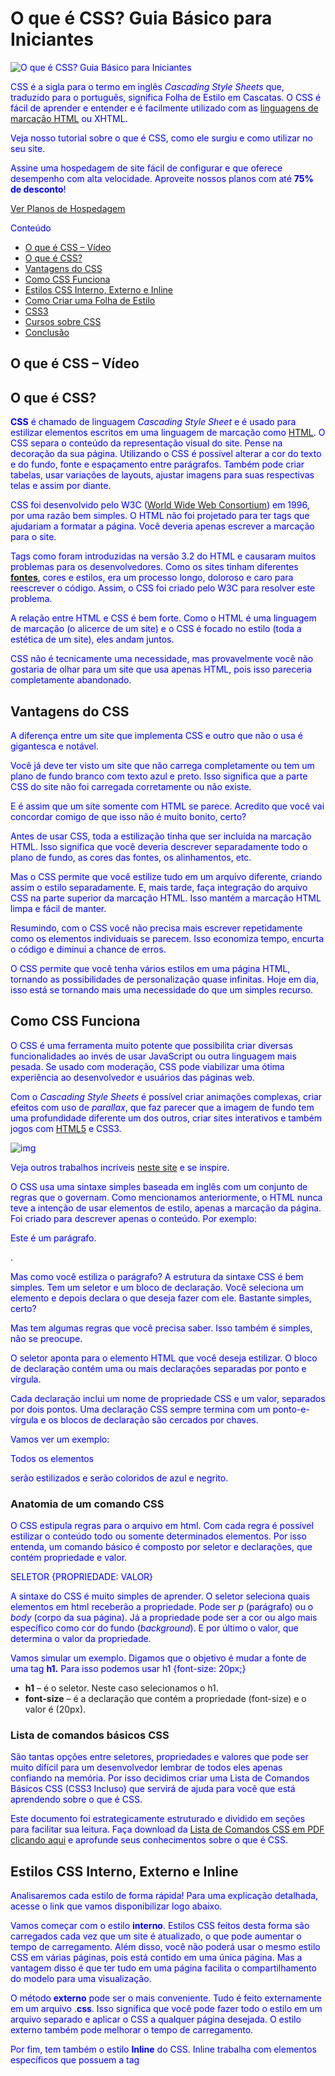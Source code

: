 # O que é CSS? Guia Básico para Iniciantes

![O que é CSS?  Guia Básico para Iniciantes](https://www.hostinger.com.br/tutoriais/wp-content/uploads/sites/12/2018/03/O-que-e-CSS-Aprenda-sobre-CSS-com-este-Guia-Basico.png)

CSS é a sigla para o termo em inglês *Cascading Style Sheets* que, traduzido para o português, significa Folha de Estilo em Cascatas. O CSS é fácil de aprender e entender e é facilmente utilizado com as [linguagens de marcação HTML](https://www.hostinger.com.br/tutoriais/o-que-e-html-conceitos-basicos/) ou XHTML. 

Veja nosso tutorial sobre o que é CSS, como ele surgiu e como utilizar no seu site.

Assine uma hospedagem de site fácil de configurar e que oferece desempenho com alta velocidade. Aproveite nossos planos com até **75% de desconto**!

[Ver Planos de Hospedagem](https://www.hostinger.com.br/hospedagem-de-sites)



Conteúdo

- [O que é CSS – Vídeo](https://www.hostinger.com.br/tutoriais/o-que-e-css-guia-basico-de-css#O-que-e-CSS-8211-Video)
- [O que é CSS?](https://www.hostinger.com.br/tutoriais/o-que-e-css-guia-basico-de-css#O-que-e-CSS)
- [Vantagens do CSS](https://www.hostinger.com.br/tutoriais/o-que-e-css-guia-basico-de-css#Vantagens-do-CSS)
- [Como CSS Funciona](https://www.hostinger.com.br/tutoriais/o-que-e-css-guia-basico-de-css#Como-CSS-Funciona)
- [Estilos CSS Interno, Externo e Inline](https://www.hostinger.com.br/tutoriais/o-que-e-css-guia-basico-de-css#Estilos-CSS-Interno-Externo-e-Inline)
- [Como Criar uma Folha de Estilo](https://www.hostinger.com.br/tutoriais/o-que-e-css-guia-basico-de-css#Como-Criar-uma-Folha-de-Estilo)
- [CSS3](https://www.hostinger.com.br/tutoriais/o-que-e-css-guia-basico-de-css#CSS3)
- [Cursos sobre CSS](https://www.hostinger.com.br/tutoriais/o-que-e-css-guia-basico-de-css#Cursos-sobre-CSS)
- [Conclusão](https://www.hostinger.com.br/tutoriais/o-que-e-css-guia-basico-de-css#Conclusao)

## O que é CSS – Vídeo



## **O que é CSS?**

**CSS** é chamado de linguagem *Cascading Style Sheet* e é usado para estilizar elementos escritos em uma linguagem de marcação como [HTML](https://www.hostinger.com.br/tutoriais/o-que-e-html-conceitos-basicos/). O CSS separa o conteúdo da representação visual do site. Pense na decoração da sua página. Utilizando o CSS é possível alterar a cor do texto e do fundo, fonte e espaçamento entre parágrafos. Também pode criar tabelas, usar variações de layouts, ajustar imagens para suas respectivas telas e assim por diante.

CSS foi desenvolvido pelo W3C ([World Wide Web Consortium](https://www.w3.org/)) em 1996, por uma razão bem simples. O HTML não foi projetado para ter tags que ajudariam a formatar a página. Você deveria apenas escrever a marcação para o site.

Tags como **<font>** foram introduzidas na versão 3.2 do HTML e causaram muitos problemas para os desenvolvedores. Como os sites tinham diferentes [**fontes**](https://www.hostinger.com.br/tutoriais/melhores-fontes-html), cores e estilos, era um processo longo, doloroso e caro para reescrever o código. Assim, o CSS foi criado pelo W3C para resolver este problema.

A relação entre HTML e CSS é bem forte. Como o HTML é uma linguagem de marcação (o alicerce de um site) e o CSS é focado no estilo (toda a estética de um site), eles andam juntos.

CSS não é tecnicamente uma necessidade, mas provavelmente você não gostaria de olhar para um site que usa apenas HTML, pois isso pareceria completamente abandonado.

## **Vantagens do CSS**

A diferença entre um site que implementa CSS e outro que não o usa é gigantesca e notável.

Você já deve ter visto um site que não carrega completamente ou tem um plano de fundo branco com texto azul e preto. Isso significa que a parte CSS do site não foi carregada corretamente ou não existe.

E é assim que um site somente com HTML se parece. Acredito que você vai concordar comigo de que isso não é muito bonito, certo?

Antes de usar CSS, toda a estilização tinha que ser incluída na marcação HTML. Isso significa que você deveria descrever separadamente todo o plano de fundo, as cores das fontes, os alinhamentos, etc.

Mas o CSS permite que você estilize tudo em um arquivo diferente, criando assim o estilo separadamente. E, mais tarde, faça integração do arquivo CSS na parte superior da marcação HTML. Isso mantém a marcação HTML limpa e fácil de manter.

Resumindo, com o CSS você não precisa mais escrever repetidamente como os elementos individuais se parecem. Isso economiza tempo, encurta o código e diminui a chance de erros.

O CSS permite que você tenha vários estilos em uma página HTML, tornando as possibilidades de personalização quase infinitas. Hoje em dia, isso está se tornando mais uma necessidade do que um simples recurso.

## **Como CSS Funciona**

O CSS é uma ferramenta muito potente que possibilita criar diversas funcionalidades ao invés de usar JavaScript ou outra linguagem mais pesada. Se usado com moderação, CSS pode viabilizar uma ótima experiência ao desenvolvedor e usuários das páginas web.

Com o *Cascading Style Sheets* é possível criar animações complexas, criar efeitos com uso de *parallax*, que faz parecer que a imagem de fundo tem uma profundidade diferente um dos outros, criar sites interativos e também jogos com [HTML5](https://www.hostinger.com.br/tutoriais/diferenca-entre-html-e-html5) e CSS3.

![img](https://cdn.rawgit.com/hostinger/banners/f52dec17/br/the-boat-blog-post.gif)

Veja outros trabalhos incríveis [neste site](https://www.awwwards.com/50-awesome-websites-with-extraordinary-geometry-elements.html) e se inspire.

O CSS usa uma sintaxe simples baseada em inglês com um conjunto de regras que o governam. Como mencionamos anteriormente, o HTML nunca teve a intenção de usar elementos de estilo, apenas a marcação da página. Foi criado para descrever apenas o conteúdo. Por exemplo: <p>Este é um parágrafo.</p>.

Mas como você estiliza o parágrafo? A estrutura da sintaxe CSS é bem simples. Tem um seletor e um bloco de declaração. Você seleciona um elemento e depois declara o que deseja fazer com ele. Bastante simples, certo?

Mas tem algumas regras que você precisa saber. Isso também é simples, não se preocupe.

O seletor aponta para o elemento HTML que você deseja estilizar. O bloco de declaração contém uma ou mais declarações separadas por ponto e vírgula.

Cada declaração inclui um nome de propriedade CSS e um valor, separados por dois pontos. Uma declaração CSS sempre termina com um ponto-e-vírgula e os blocos de declaração são cercados por chaves.

Vamos ver um exemplo:

Todos os elementos **<p>** serão estilizados e serão coloridos de azul e negrito.

<style>

p {

color: blue;

text-weight: bold;

}

<style>

Em outro exemplo, todos os elementos **<p>** serão centralizados, com tamanho 16x e de cor pink.

<style>

p {

 text-align: center;

 font-size: 16px;

 color: pink;

}

</style>

### **Anatomia de um comando CSS**

O CSS estipula regras para o arquivo em html. Com cada regra é possível estilizar o conteúdo todo ou somente determinados elementos. Por isso entenda, um comando básico é composto por seletor e declarações, que contém propriedade e valor.

SELETOR {PROPRIEDADE: VALOR}

A sintaxe do CSS é muito simples de aprender. O seletor seleciona quais elementos em html receberão a propriedade. Pode ser *p* (parágrafo) ou o *body* (corpo da sua página). Já a propriedade pode ser a cor ou algo mais específico como cor do fundo (*background*). E por último o valor, que determina o valor da propriedade.

Vamos simular um exemplo. Digamos que o objetivo é mudar a fonte de uma tag **h1.** Para isso podemos usar h1 {font-size: 20px;}

- **h1** – é o seletor. Neste caso selecionamos o h1.
- **font-size** – é a declaração que contém  a propriedade (font-size) e o valor é (20px).

### **Lista de comandos básicos CSS**

São tantas opções entre seletores, propriedades e valores que pode ser muito difícil para um desenvolvedor lembrar de todos eles apenas confiando na memória. Por isso decidimos criar uma Lista de Comandos Básicos CSS (CSS3 Incluso) que servirá de ajuda para você que está aprendendo sobre o que é CSS.

 Este documento foi estrategicamente estruturado e dividido em seções para facilitar sua leitura. Faça download da [Lista de Comandos CSS em PDF clicando aqui](https://cdn.rawgit.com/hostinger/banners/94941d64/tutorials/pdf/CSS-3-Cheatsheet.pdf) e aprofunde seus conhecimentos sobre o que é CSS.

## **Estilos CSS Interno, Externo e Inline**

Analisaremos cada estilo de forma rápida! Para uma explicação detalhada, acesse o link que vamos disponibilizar logo abaixo.

Vamos começar com o estilo **interno**. Estilos CSS feitos desta forma são carregados cada vez que um site é atualizado, o que pode aumentar o tempo de carregamento. Além disso, você não poderá usar o mesmo estilo CSS em várias páginas, pois está contido em uma única página. Mas a vantagem disso é que ter tudo em uma página facilita o compartilhamento do modelo para uma visualização.

O método **externo** pode ser o mais conveniente. Tudo é feito externamente em um arquivo .**css**. Isso significa que você pode fazer todo o estilo em um arquivo separado e aplicar o CSS a qualquer página desejada. O estilo externo também pode melhorar o tempo de carregamento.

Por fim, tem também o estilo **Inline** do CSS. Inline trabalha com elementos específicos que possuem a tag <style>. Cada componente deve ser estilizado, por isso talvez não seja o melhor ou o mais rápido para lidar com CSS. Mas pode ser útil, por exemplo, para alterar um único elemento, visualizar rapidamente as alterações ou se não tiver acesso aos arquivos CSS.

Para mais informações sobre os diferentes estilos de CSS, veja o artigo completo [aqui](https://www.hostinger.com.br/tutoriais/diferenca-entre-estilos-css/).

## **Como Criar uma Folha de Estilo**

Para criar uma folha de estilos é bem simples. Basta abrir seu editor de códigos, como o Sublime, e criar um documento novo.

Depois de criado, salve como estilo.css, mesmo sem ainda ter escrito nada (este .css é o que define um arquivo ser reconhecido pelo navegador como a folha de estilo).

![Como criar um folha de estilo CSS](https://www.hostinger.com.br/tutoriais/wp-content/uploads/sites/12/2018/03/como-criar-uma-folha-de-estilo-css.png)

Assim que for salvo, o editor de texto vai conseguir ler o arquivo com mais facilidade, até mesmo com sugestões de *auto complete* enquanto digita os códigos da folha de estilo, como mostra o print abaixo:

### **Como integrar o CSS no HTML?**

Após salvar como estilo.css precisamos colocar o arquivo em nosso arquivo HTML, porque é ele quem vai carregar o CSS, o CSS sozinho não faz site! E é com *tags* de referência que você avisa ao HTML que existe um arquivo de estilo para ele, veja:

<link rel=”stylesheet” type=”text/css” href=”estilo.css”>

Esta *tag* vai indicar ao HTML que tem um arquivo CSS para ser adicionado à  página. Isto deve ser adicionado dentro da *tag* <head> </head> do seu HTML, como pode ver nesse print abaixo.

![Como incorporar CSS no Html](https://www.hostinger.com.br/tutoriais/wp-content/uploads/sites/12/2018/03/como-incorporar-css.png)

Agora abra o documento estilo .css com o Sublime, que provavelmente está na mesma pasta do nosso HTML.

![Incorporando CSS no HTML](https://www.hostinger.com.br/tutoriais/wp-content/uploads/sites/12/2018/03/incorporando-css-no-html.png)

A partir desta última imagem, vamos entender como o CSS funciona com três parâmetros básicos:

### **Elementos Básicos do CSS**

Os elementos são tags do HTML, #id e .classe.

#### 1. Tags HTML

body

h1

h2

h3 

h4 

h5 

h6 

span 

p

#### 2. Classes CSS

Criar e usar uma classe CSS é simples. No documento CSS basta colocar .nome-da-classe-que-deseja . Abaixo criamos a classe título:

![Criando classes no CSS](https://www.hostinger.com.br/tutoriais/wp-content/uploads/sites/12/2018/03/criando-classes-no-css.png)

Note que existe um ponto (.) antes do nome da classe. Isso faz com que o CSS entenda que se está criando uma classe para ser usada no HTML.

Para se adicionar essa classe que criamos dentro do CSS, basta que na *tag* HTML tenha o parâmetro class=””.

Observação: dentro das aspas, não precisa usar o ponto (.) antes da classe pois o nome *class* no HTML já avisa para o CSS que é para ele buscar pelo nome da classe com “.”

![Criando classe título no CSS](https://www.hostinger.com.br/tutoriais/wp-content/uploads/sites/12/2018/03/criando-classe-titulo-no-css.png)

Lembrando que uma *tag* HTML, como h1 ou qualquer outra, pode ter mais de uma classe, basta separá-las com espaço como mostra no exemplo abaixo:

<h1 class=”titulo fonte-grande sublinhado”>Melhor site</h1>

Nesta tag foram usadas três classes: “titulo”, “fonte-grande” e “sublinhado”.

Mas para que todas estas classes tenham efeito épreciso criá-las no CSS. Veja como criamos estas classes:

![Criando diversas classes no html](https://www.hostinger.com.br/tutoriais/wp-content/uploads/sites/12/2018/03/criando-diversas-classes-no-css-1.png)

Quando abrirmos nosso HTML o título deverá ficar assim:![Exemplo de uso de CSS](https://www.hostinger.com.br/tutoriais/wp-content/uploads/sites/12/2018/03/exemplo-de-aplicacao-css.png)

#### 3- Criando ID’s CSS:

O uso dos ID’s em CSS é parecido com as classes, mas as principais diferenças são que os id’s são identificados com # e só podem ser usados um id por tag html. Para adicionar um ID ao HTML, adicione como parâmetro id=””.

Veja que a quando usamos no HTML, também excluímos o #  do id da mesma forma que excluímos o . da classe.

![Criando ID no CSS](https://www.hostinger.com.br/tutoriais/wp-content/uploads/sites/12/2018/03/criando-id-no-css.png)

Dessa forma, o botão deverá ficar assim:

![criando botão com CSS](https://www.hostinger.com.br/tutoriais/wp-content/uploads/sites/12/2018/03/criando-botao-com-css.png)



#### 

**DICA:** Este parâmetro de ID’s não é o mais apropriado para se usar em uma página para muitos botões pois pode causar conflitos com a linguagem de programação JavaScript, que utiliza normalmente dos ID’s no HTML para realizar ações mais complexas.



### **Como adicionar CSS no HTML sem a tag <link>?**

Existem duas outras maneiras de se adicionar CSS no HTML, apesar de não serem recomendadas devido a um padrão adotado mundialmente, é nosso dever te mostrar como faz.

#### 1- Adicionar CSS no HTML sem uso do arquivo externo

Você pode adicionar o CSS colocando o estilo dentro do próprio HTML, sem usar um arquivo CSS externo como mostra o exemplo abaixo:

![Como adicionar CSS no HTML sem a tag link](https://www.hostinger.com.br/tutoriais/wp-content/uploads/sites/12/2018/03/como-adicionar-css-no-html-sem-tag.png)

Neste exemplo, o estilo fica dentro do HTML mesmo com o uso da *tag* <style> dentro da *tag* <head>. Isso faz com que tudo fique centralizado em um único documento.

E por que não é recomendado? Quando há muitas linhas de estilo isso pode causar uma demora ao abrir a página uma vez que o navegador lê o seu documento de cima para baixo, linha por linha. Então se tiver muitas linhas de estilo para ler, vai demorar mais para o conteúdo da página ser mostrado.

Por isso, o ideal é usar a tag <link> para que, ao invés de ler muitas linhas de estilo, o navegador leia somente uma referência para outro arquivo e assim fazer com que seu conteúdo seja carregado mais rapidamente.

#### 2- Adicionar CSS no HTML utilizando o parâmetro style

Você pode adicionar CSS no HTML utilizando o parâmetro style em uma tag html específica. Mas isso afetará somente aquela *tag* e não todas as demais *tags* com o mesmo nome. Então, ao invés de usarmos os parâmetros *id=””* ou *class=””,* utilizaremos o parâmetro *style=””*:

<h1 style=”font-size: 3rem;color: #333;text-align: center;”>

Veja como fica:

![Adicionando css no html com parâmetro Style](https://www.hostinger.com.br/tutoriais/wp-content/uploads/sites/12/2018/03/adicionando-html-no-css-sem-a-tag-link.png)

E por que não é recomendado? Este tipo de uso de estilos se torna um problema caso outros elementos tenham as mesmas características do seu título, por exemplo. Com isso, você teria que copiar todo o parâmetro *style* da *tag* h1.

Diante de disso, concluímos também que o mais recomendado é o uso de classes através de um arquivo de estilo externo ao CSS. Assim, conseguimos usar os estilos de forma mais limpa e rápida e é possível reutilizar essas classes em outras tags sempre que desejar, sem afetar o tempo de carregamento da página.

## **CSS3**

Apesar de lançada em 2010, [CSS3](https://pt.wikipedia.org/wiki/CSS3) é a última versão da Folha de Estilo em Cascata e veio para acrescentar de forma melhorada das versões anteriores.

A melhor novidade é em relação a flexibilidade na criação de layouts, trazendo mais autonomia para os webdesigners e também desenvolvedores, que de certa forma estão ligados ao visual do site.

Com o CSS3, é possível elaborar cantos arredondados, sombras, efeitos gradientes, animações e efeitos de transição, dentre outras opções.

Alguns exemplos:

```
@keyframes exemplo {
    0% {background-color: red;}/*a animação começa vermelho*/
    50% {background-color: yellow;}/*a animação chega na metade em amarela*/
  100% {background-color: red;}/*a animação termina vermelha novamente*/

}
div {
    width: 100px;/*largura do elemento*/
    height: 100px;/*altura do elemento*/
    background-color: red;/*cor do inicial do elemento*/
    animation-name: exemplo;/*aqui vem o nome da animação*/
    animation-duration: 4s;/*tempo da duração do inicio ao fim*/
  animation-iteration-count:infinite;
}
```

E no html basta colocar a tag <div></div> e a animação começará assim que o estilo conteúdo do site for carregado.

Se você ainda precisa saber mais sobre HTML, recomendamos que leia nosso Guia Completo, que também inclui uma [lista de comandos básicos HTML](https://www.hostinger.com.br/tutoriais/o-que-e-html-conceitos-basicos/).

## **Cursos sobre CSS**

Para aprofundar mais nos seus conhecimentos sobre o que é CSS, nós recomendamos o [Codecademy](https://www.codecademy.com/pt-BR), uma plataforma online interativa para quem quer aprender sobre linguagens de programação e marcação. Outras indicações também são o [Codeschool ](https://www.codeschool.com/courses/css-cross-country)e [Udemy](https://www.udemy.com/topic/css/).

## **Conclusão**

E depois desse artigo sobre o que é CSS, que tal dar um passo adiante e aprender como criar um menu suspenso CSS? Então fique com [esta leitura](https://www.hostinger.com.br/tutoriais/como-criar-um-menu-suspenso-css-simples-2/). E se tiver dicas e sugestões para este artigo, deixe nos comentários. Bom desenvolvimento!